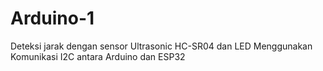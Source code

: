 # Arduino-1
Deteksi jarak dengan sensor Ultrasonic HC-SR04 dan LED Menggunakan Komunikasi I2C antara Arduino dan ESP32
